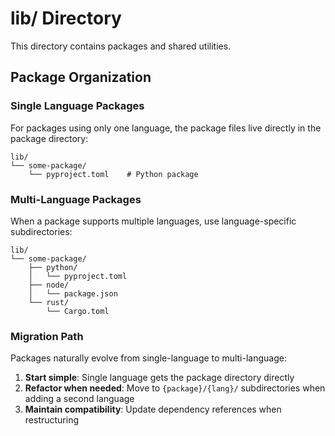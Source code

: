 # lib/ Directory

This directory contains packages and shared utilities.

## Package Organization

### Single Language Packages

For packages using only one language, the package files live directly in the
package directory:

```
lib/
└── some-package/
    └── pyproject.toml    # Python package
```

### Multi-Language Packages

When a package supports multiple languages, use language-specific
subdirectories:

```
lib/
└── some-package/
    ├── python/
    │   └── pyproject.toml
    ├── node/
    │   └── package.json
    └── rust/
        └── Cargo.toml
```

### Migration Path

Packages naturally evolve from single-language to multi-language:

1. **Start simple**: Single language gets the package directory directly
2. **Refactor when needed**: Move to `{package}/{lang}/` subdirectories when
   adding a second language
3. **Maintain compatibility**: Update dependency references when restructuring

